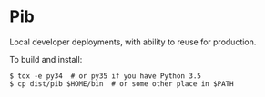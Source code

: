 # Pib

Local developer deployments, with ability to reuse for production.

To build and install:

```console
$ tox -e py34  # or py35 if you have Python 3.5
$ cp dist/pib $HOME/bin  # or some other place in $PATH
```
